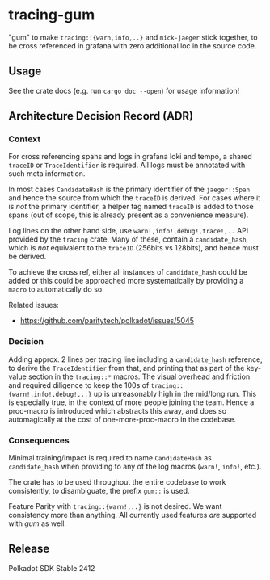 # tracing-gum

"gum" to make `tracing::{warn,info,..}` and `mick-jaeger` stick together, to be
cross referenced in grafana with zero additional loc in the source code.

## Usage

See the crate docs (e.g. run `cargo doc --open`) for usage information!

## Architecture Decision Record (ADR)

### Context

For cross referencing spans and logs in grafana loki and tempo, a shared
`traceID` or `TraceIdentifier` is required. All logs must be annotated with such
meta information.

In most cases `CandidateHash` is the primary identifier of the `jaeger::Span`
and hence the source from which the `traceID` is derived. For cases where it is
_not_ the primary identifier, a helper tag named `traceID` is added to those
spans (out of scope, this is already present as a convenience measure).

Log lines on the other hand side, use `warn!,info!,debug!,trace!,..` API
provided by the `tracing` crate. Many of these, contain a `candidate_hash`,
which is _not_ equivalent to the `traceID` (256bits vs 128bits), and hence must
be derived.

To achieve the cross ref, either all instances of `candidate_hash` could be
added or this could be approached more systematically by providing a `macro` to
automatically do so.

Related issues:

* <https://github.com/paritytech/polkadot/issues/5045>

### Decision

Adding approx. 2 lines per tracing line including a `candidate_hash` reference,
to derive the `TraceIdentifier` from that, and printing that as part of the
key-value section in the `tracing::*` macros. The visual overhead and friction
and required diligence to keep the 100s of `tracing::{warn!,info!,debug!,..}` up
is unreasonably high in the mid/long run. This is especially true, in the
context of more people joining the team. Hence a proc-macro is introduced
which abstracts this away, and does so automagically at the cost of
one-more-proc-macro in the codebase.

### Consequences

Minimal training/impact is required to name `CandidateHash` as `candidate_hash`
when providing to any of the log macros (`warn!`, `info!`, etc.).

The crate has to be used throughout the entire codebase to work consistently, to
disambiguate, the prefix `gum::` is used.

Feature Parity with `tracing::{warn!,..}` is not desired. We want consistency
more than anything. All currently used features _are_ supported with _gum_ as
well.


## Release

Polkadot SDK Stable 2412
